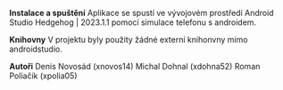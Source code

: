 **Instalace a spuštění**
Aplikace se spustí ve vývojovém prostředí Android Studio Hedgehog | 2023.1.1 pomocí simulace telefonu s androidem.


**Knihovny**
V projektu byly použity žádné externí knihonvny mimo androidstudio.

**Autoři**
Denis Novosád (xnovos14)
Michal Dohnal (xdohna52)
Roman Poliačik (xpolia05)

